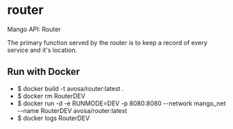 # router
Mango API: Router

The primary function served by the router is to keep a record of every service and it's location.

## Run with Docker
* $ docker build -t avosa/router:latest .
* $ docker rm RouterDEV
* $ docker run -d -e RUNMODE=DEV -p 8080:8080 --network mango_net --name RouterDEV avosa/router:latest 
* $ docker logs RouterDEV
